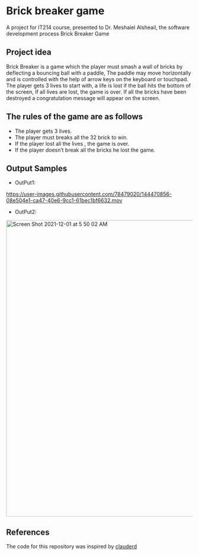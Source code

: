 # Brick breaker game
A project for IT214 course, presented to Dr. Meshaiel Alsheail, the software development process Brick Breaker Game
## Project idea
Brick Breaker is a game which the player must smash a wall of bricks by deflecting a bouncing ball with a paddle, The paddle may move horizontally and is controlled with the help of arrow keys on the keyboard or touchpad. The player gets 3 lives to start with, a life is lost if the ball hits the bottom of the screen, If all lives are lost, the game is over. If all the bricks have been destroyed a congratulation message will appear on the screen. 
## The rules of the game are as follows
* The player gets 3 lives.
* The player must breaks all the 32 brick to win.
* If the player lost all the lives , the game is over.
* If the player doesn’t break all the bricks he lost the game.
## Output Samples
* OutPut1:



https://user-images.githubusercontent.com/78479020/144470856-08e504e1-ca47-40e6-9cc1-61bec1bf6632.mov

* OutPut2:
<img width="800" alt="Screen Shot 2021-12-01 at 5 50 02 AM" src="https://user-images.githubusercontent.com/78479020/144470477-131137f3-b17d-4aba-b003-9a07b435a3a0.png">

## References 
The code for this repository was inspired by [clauderd](https://github.com/clauderd/brick-breaker-game)
